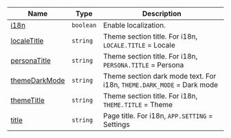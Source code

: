 <section id="main" data-note="AUTO-GENERATED CONTENT, DO NOT EDIT DIRECTLY!">

| Name                                                                                                        | Type                 | Description                                                           |
| ----------------------------------------------------------------------------------------------------------- | -------------------- | --------------------------------------------------------------------- |
| [i18n](https://nguix-starter.lamnhan.com/content/reference/classes/settingpage.html#i18n)                   | <code>boolean</code> | Enable localization.                                                  |
| [localeTitle](https://nguix-starter.lamnhan.com/content/reference/classes/settingpage.html#localetitle)     | <code>string</code>  | Theme section title. For i18n, `LOCALE.TITLE` = Locale                |
| [personaTitle](https://nguix-starter.lamnhan.com/content/reference/classes/settingpage.html#personatitle)   | <code>string</code>  | Theme section title. For i18n, `PERSONA.TITLE` = Persona              |
| [themeDarkMode](https://nguix-starter.lamnhan.com/content/reference/classes/settingpage.html#themedarkmode) | <code>string</code>  | Theme section dark mode text. For i18n, `THEME.DARK_MODE` = Dark mode |
| [themeTitle](https://nguix-starter.lamnhan.com/content/reference/classes/settingpage.html#themetitle)       | <code>string</code>  | Theme section title. For i18n, `THEME.TITLE` = Theme                  |
| [title](https://nguix-starter.lamnhan.com/content/reference/classes/settingpage.html#title)                 | <code>string</code>  | Page title. For i18n, `APP.SETTING` = Settings                        |

</section>
